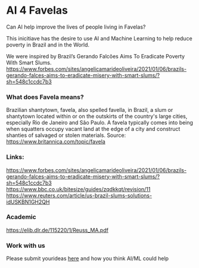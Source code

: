# AI 4 Favelas 

Can AI help improve the lives of people living in Favelas? 

This inicitiave has the desire to use AI and Machine Learning to help reduce poverty in Brazil and in the World. 

We were inspired by Brazil’s Gerando Falcões Aims To Eradicate Poverty With Smart Slums.
https://www.forbes.com/sites/angelicamarideoliveira/2021/01/06/brazils-gerando-falces-aims-to-eradicate-misery-with-smart-slums/?sh=548c1ccdc7b3

### What does Favela means?

Brazilian shantytown, favela, also spelled favella, in Brazil, a slum or shantytown located within or on the outskirts of the country's large cities, especially Rio de Janeiro and São Paulo. A favela typically comes into being when squatters occupy vacant land at the edge of a city and construct shanties of salvaged or stolen materials. Source: https://www.britannica.com/topic/favela

### Links:
https://www.forbes.com/sites/angelicamarideoliveira/2021/01/06/brazils-gerando-falces-aims-to-eradicate-misery-with-smart-slums/?sh=548c1ccdc7b3 <BR>
https://www.bbc.co.uk/bitesize/guides/zqdkkqt/revision/11 <BR>
https://www.reuters.com/article/us-brazil-slums-solutions-idUSKBN1GH2QH <BR>

### Academic
https://elib.dlr.de/115220/1/Reuss_MA.pdf

  
### Work with us  
Please submit yourideas [here](https://github.com/caiomsouza/ai4favelas/issues/1) and how you think AI/ML could help
